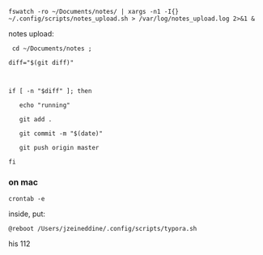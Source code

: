 

```
fswatch -ro ~/Documents/notes/ | xargs -n1 -I{} ~/.config/scripts/notes_upload.sh > /var/log/notes_upload.log 2>&1 &
```



notes upload:

```
 cd ~/Documents/notes ;

diff="$(git diff)"



if [ -n "$diff" ]; then

​	echo "running"

​	git add .

​	git commit -m "$(date)"

​	git push origin master

fi
```





### on mac

`crontab -e`

inside, put:

`@reboot /Users/jzeineddine/.config/scripts/typora.sh`

his 112
